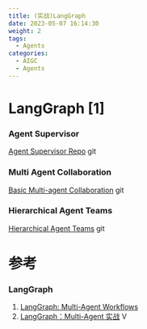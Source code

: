 ```yaml
---
title: (实战)LangGraph
date: 2023-05-07 16:14:30
weight: 2
tags:
  - Agents
categories:
  - AIGC  
  - Agents
---
```


<p></p>
<!-- more -->


#  LangGraph [1]
### Agent Supervisor
[Agent Supervisor Repo](https://github.com/langchain-ai/langgraph/blob/main/examples/multi_agent/agent_supervisor.ipynb) git

### Multi Agent Collaboration
[Basic Multi-agent Collaboration](https://github.com/langchain-ai/langgraph/blob/main/examples/multi_agent/multi-agent-collaboration.ipynb) git

### Hierarchical Agent Teams
[Hierarchical Agent Teams](https://github.com/langchain-ai/langgraph/blob/main/examples/multi_agent/hierarchical_agent_teams.ipynb) git


# 参考
### LangGraph
1. [LangGraph: Multi-Agent Workflows](https://blog.langchain.dev/langgraph-multi-agent-workflows/)
2. [LangGraph：Multi-Agent 实战](https://www.bilibili.com/video/BV1F541117kW/) V

